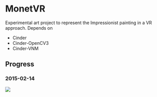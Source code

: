 MonetVR
==============

Experimental art project to represent the Impressionist painting in a VR approach.
Depends on
* Cinder
* Cinder-OpenCV3
* Cinder-VNM

Progress
---------------

### 2015-02-14
![](https://raw.githubusercontent.com/vnm-interactive/MonetVR/master/doc/2016-02-14.jpg)

